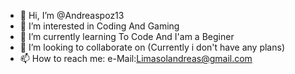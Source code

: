 - 👋 Hi, I’m @Andreaspoz13
- 👀 I’m interested in Coding And Gaming
- 🌱 I’m currently learning To Code And I'am a Beginer
- 💞️ I’m looking to collaborate on (Currently i don't have any plans)
- 📫 How to reach me: e-Mail:Limasolandreas@gmail.com

<!---
Andreaspoz13/Andreaspoz13 is a ✨ special ✨ repository because its `README.md` (this file) appears on your GitHub profile.
You can click the Preview link to take a look at your changes.
--->
